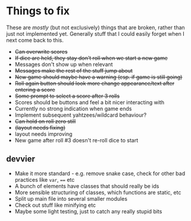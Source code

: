 # Things to fix

These are *mostly* (but not exclusively) things that are broken, rather than just not implemented yet.
Generally stuff that I could easily forget when I next come back to this.

* ~~Can overwrite scores~~
* ~~If dice are held, they stay don't roll when we start a new game~~
* Messages don't show up when relevant
* ~~Messages make the rest of the stuff jump about~~
* ~~New game should maybe have a warning (esp. if game is still going)~~
* ~~Roll again button should look more change appearance/text after entering a score~~
* ~~Some prompt to select a score after 3 rolls~~
* Scores should be buttons and feel a bit nicer interacting with
* Currently no strong indication when game ends
* Implement subsequent yahtzees/wildcard behaviour?
* ~~Can hold on roll zero still~~
* ~~(layout needs fixing)~~
* layout needs improving
* New game after roll #3 doesn't re-roll dice to start

## devvier

* Make it more standard - e.g. remove snake case, check for other bad practices like `var`, `==` etc
* A bunch of elements have classes that should really be ids
* More sensible structuring of classes, which functions are static, etc
* Split up main file into several smaller modules
* Check out stuff like minifying etc
* Maybe some light testing, just to catch any really stupid bits
